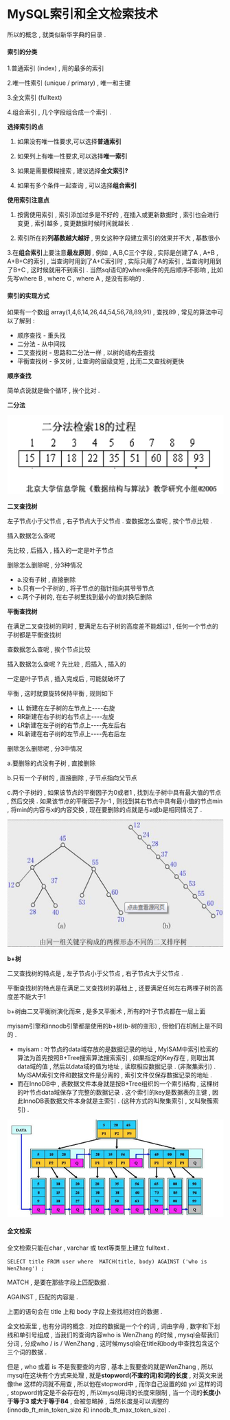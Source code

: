 # MySQL索引和全文检索技术

所以的概念 , 就类似新华字典的目录 .

#### 索引的分类

1.普通索引 \(index\) , 用的最多的索引

2.唯一性索引 \(unique / primary\) , 唯一和主键

3.全文索引 \(fulltext\)

4.组合索引 , 几个字段组合成一个索引 .

**选择索引的点**

1. 如果没有唯一性要求,可以选择**普通索引**

2. 如果列上有唯一性要求,可以选择**唯一索引**

3. 如果是需要模糊搜索 , 建议选择**全文索引?**

4. 如果有多个条件一起查询 , 可以选择**组合索引**

**使用索引注意点**

1. 按需使用索引 , 索引添加过多是不好的 , 在插入或更新数据时 , 索引也会进行变更 , 索引越多 , 变更数据时候时间就越长 .

2. 索引所在的**列基数越大越好** , 男女这种字段建立索引的效果并不大 , 基数很小

3.在**组合索引**上要注意**最左原则** , 例如 , A,B,C三个字段 , 实际是创建了A , A+B , A+B+C的索引 , 当查询时用到了A+C索引时 , 实际只用了A的索引 , 当查询时用到了B+C , 这时候就用不到索引 . 当然sql语句的where条件的先后顺序不影响 , 比如先写where B , where C , where A , 是没有影响的 .

#### 索引的实现方式

如果有一个数组 array\(1,4,6,14,26,44,54,56,78,89,91\) , 查找89 , 常见的算法中可以了解到 :

* 顺序查找 - 重头找
* 二分法 - 从中间找
* 二叉查找树 - 思路和二分法一样 , 以树的结构去查找
* 平衡查找树 - 多叉树 , 让查询的层级变短 , 比而二叉查找树更快

**顺序查找**

简单点说就是做个循环 , 挨个比对 .

**二分法**

![](/assets/erfenchazhao.png)

**二叉查找树**

左子节点小于父节点 , 右子节点大于父节点 . 查数据怎么查呢 , 挨个节点比较 .

插入数据怎么查呢

先比较 , 后插入 , 插入的一定是叶子节点

删除怎么删除呢 , 分3种情况

* a.没有子树 , 直接删除
* b.只有一个子树的 , 将子节点的指针指向其爷爷节点
* c.两个子树的, 在右子树里找到最小的值对换后删除

**平衡查找树**

在满足二叉查找树的同时 , 要满足左右子树的高度差不能超过1 , 任何一个节点的子树都是平衡查找树

查数据怎么查呢 , 挨个节点比较

插入数据怎么查呢 ? 先比较 , 后插入 , 插入的

一定是叶子节点 , 插入完成后 , 可能就破坏了

平衡 , 这时就要旋转保持平衡 , 规则如下

* LL 新建在左子树的左节点上----右旋
* RR新建在右子树的右节点上----左旋
* LR新建在左子树的右节点上----先左后右
* RL新建在右子树的左节点上----先右后左

删除怎么删除呢 , 分3中情况

a.要删除的点没有子树 , 直接删除

b.只有一个子树的 , 直接删除 , 子节点指向父节点

c.两个子树的 , 如果该节点的平衡因子为0或者1 , 找到左子树中具有最大值的节点 , 然后交换 . 如果该节点的平衡因子为-1 , 则找到其右节点中具有最小值的节点min , 将min的内容与x的内容交换 , 现在要删除的点就是与a或b是相同情况了 .

![](/assets/erchahsu.png)

**b+树**

二叉查找树的特点是 , 左子节点小于父节点 , 右子节点大于父节点 .

平衡查找树的特点是在满足二叉查找树的基础上 , 还要满足任何左右两棵子树的高度差不能大于1

b+树由二叉平衡树演化而来 , 是多叉平衡术 , 所有的叶子节点都在一层上面

myisam引擎和innodb引擎都是使用的b+树\(b-树的变形\) , 但他们在机制上是不同的 .

* myisam : 叶节点的data域存放的是数据记录的地址 , MyISAM中索引检索的算法为首先按照B+Tree搜索算法搜索索引 , 如果指定的Key存在 , 则取出其data域的值 , 然后以data域的值为地址 , 读取相应数据记录 . \(非聚集索引\) . MyISAM索引文件和数据文件是分离的 , 索引文件仅保存数据记录的地址 . 
* 而在InnoDB中 , 表数据文件本身就是按B+Tree组织的一个索引结构 , 这棵树的叶节点data域保存了完整的数据记录 . 这个索引的key是数据表的主键 , 因此InnoDB表数据文件本身就是主索引 . \(这种方式的叫聚集索引 , 又叫聚簇索引\) . 

![](/assets/bjiashu.png)

#### 全文检索

全文检索只能在char , varchar 或 text等类型上建立 fulltext . 

```
SELECT title FROM user where  MATCH(title, body) AGAINST ('who is WenZhang') ;
```

MATCH , 是要在那些字段上匹配数据 . 

AGAINST , 匹配的内容是 . 

上面的语句会在 title 上和 body 字段上查找相对应的数据 . 

全文检索里 , 也有分词的概念 . 对应的数据是一个个的词 , 词由字母 , 数字和下划线和单引号组成 , 当我们的查询内容who is WenZhang 的时候 , mysql会帮我们分词 , 分成who / is / WenZhang , 这时候mysql会在title和body中查找包含这个三个词的数据 . 

但是 , who 或着 is 不是我要查的内容 , 基本上我要查的就是WenZhang , 所以mysql在这块有个方式来处理 , 就是**stopword\(不查的词\)**和**词的长度** , 对英文来说 像the 这样的词就不用查 , 所以他在stopword中 , 而你自己设置的如 yxl 这样的词 , stopword肯定是不会存在的 , 所以mysql用词的长度来限制 , 当一个词的**长度小于等于3 或大于等于84** , 会被忽略掉 , 当然长度是可以调整的\(innodb\_ft\_min\_token\_size 和 innodb\_ft\_max\_token\_size\) . 



